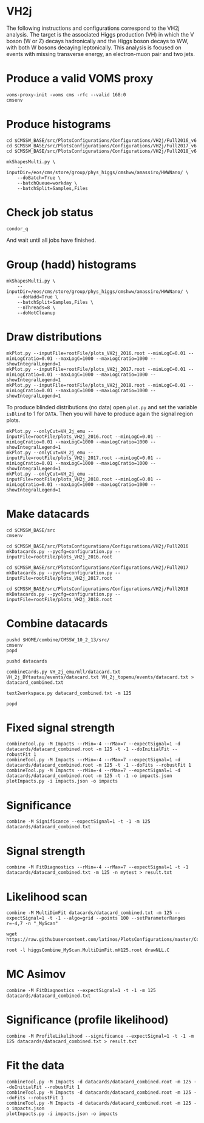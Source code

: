 # VH2j

The following instructions and configurations correspond to the VH2j analysis. The target is the associated Higgs production (VH) in which the V boson (W or Z) decays hadronically and the Higgs boson decays to WW, with both W bosons decaying leptonically. This analysis is focused on events with missing transverse energy, an electron-muon pair and two jets.


# Produce a valid VOMS proxy

    voms-proxy-init -voms cms -rfc --valid 168:0
    cmsenv


# Produce histograms

    cd $CMSSW_BASE/src/PlotsConfigurations/Configurations/VH2j/Full2016_v6
    cd $CMSSW_BASE/src/PlotsConfigurations/Configurations/VH2j/Full2017_v6
    cd $CMSSW_BASE/src/PlotsConfigurations/Configurations/VH2j/Full2018_v6

    mkShapesMulti.py \
        --inputDir=/eos/cms/store/group/phys_higgs/cmshww/amassiro/HWWNano/ \
        --doBatch=True \
        --batchQueue=workday \
        --batchSplit=Samples,Files


# Check job status

    condor_q

And wait until all jobs have finished.


# Group (hadd) histograms

    mkShapesMulti.py \
        --inputDir=/eos/cms/store/group/phys_higgs/cmshww/amassiro/HWWNano/ \
        --doHadd=True \
        --batchSplit=Samples,Files \
        --nThreads=8 \
        --doNotCleanup


# Draw distributions

    mkPlot.py --inputFile=rootFile/plots_VH2j_2016.root --minLogC=0.01 --minLogCratio=0.01 --maxLogC=1000 --maxLogCratio=1000 --showIntegralLegend=1
    mkPlot.py --inputFile=rootFile/plots_VH2j_2017.root --minLogC=0.01 --minLogCratio=0.01 --maxLogC=1000 --maxLogCratio=1000 --showIntegralLegend=1
    mkPlot.py --inputFile=rootFile/plots_VH2j_2018.root --minLogC=0.01 --minLogCratio=0.01 --maxLogC=1000 --maxLogCratio=1000 --showIntegralLegend=1
    
To produce blinded distributions (no data) open `plot.py` and set the variable `isBlind` to 1 for `DATA`. Then you will have to produce again the signal region plots.

    mkPlot.py --onlyCut=VH_2j_emu --inputFile=rootFile/plots_VH2j_2016.root --minLogC=0.01 --minLogCratio=0.01 --maxLogC=1000 --maxLogCratio=1000 --showIntegralLegend=1
    mkPlot.py --onlyCut=VH_2j_emu --inputFile=rootFile/plots_VH2j_2017.root --minLogC=0.01 --minLogCratio=0.01 --maxLogC=1000 --maxLogCratio=1000 --showIntegralLegend=1
    mkPlot.py --onlyCut=VH_2j_emu --inputFile=rootFile/plots_VH2j_2018.root --minLogC=0.01 --minLogCratio=0.01 --maxLogC=1000 --maxLogCratio=1000 --showIntegralLegend=1


# Make datacards

    cd $CMSSW_BASE/src
    cmsenv

    cd $CMSSW_BASE/src/PlotsConfigurations/Configurations/VH2j/Full2016
    mkDatacards.py --pycfg=configuration.py --inputFile=rootFile/plots_VH2j_2016.root

    cd $CMSSW_BASE/src/PlotsConfigurations/Configurations/VH2j/Full2017
    mkDatacards.py --pycfg=configuration.py --inputFile=rootFile/plots_VH2j_2017.root

    cd $CMSSW_BASE/src/PlotsConfigurations/Configurations/VH2j/Full2018
    mkDatacards.py --pycfg=configuration.py --inputFile=rootFile/plots_VH2j_2018.root


# Combine datacards

    pushd $HOME/combine/CMSSW_10_2_13/src/
    cmsenv
    popd

    pushd datacards
    
    combineCards.py VH_2j_emu/mll/datacard.txt VH_2j_DYtautau/events/datacard.txt VH_2j_topemu/events/datacard.txt > datacard_combined.txt
    
    text2workspace.py datacard_combined.txt -m 125

    popd


# Fixed signal strength

    combineTool.py -M Impacts --rMin=-4 --rMax=7 --expectSignal=1 -d datacards/datacard_combined.root -m 125 -t -1 --doInitialFit --robustFit 1
    combineTool.py -M Impacts --rMin=-4 --rMax=7 --expectSignal=1 -d datacards/datacard_combined.root -m 125 -t -1 --doFits --robustFit 1
    combineTool.py -M Impacts --rMin=-4 --rMax=7 --expectSignal=1 -d datacards/datacard_combined.root -m 125 -t -1 -o impacts.json
    plotImpacts.py -i impacts.json -o impacts


# Significance

    combine -M Significance --expectSignal=1 -t -1 -m 125 datacards/datacard_combined.txt


# Signal strength

    combine -M FitDiagnostics --rMin=-4 --rMax=7 --expectSignal=1 -t -1 datacards/datacard_combined.txt -m 125 -n mytest > result.txt


# Likelihood scan

    combine -M MultiDimFit datacards/datacard_combined.txt -m 125 --expectSignal=1 -t -1 --algo=grid --points 100 --setParameterRanges r=-4,7 -n "_MyScan"

    wget https://raw.githubusercontent.com/latinos/PlotsConfigurations/master/Configurations/ggH/scripts/drawNLL.C

    root -l higgsCombine_MyScan.MultiDimFit.mH125.root drawNLL.C


# MC Asimov

    combine -M FitDiagnostics --expectSignal=1 -t -1 -m 125 datacards/datacard_combined.txt


# Significance (profile likelihood)

    combine -M ProfileLikelihood --significance --expectSignal=1 -t -1 -m 125 datacards/datacard_combined.txt > result.txt


# Fit the data

    combineTool.py -M Impacts -d datacards/datacard_combined.root -m 125 --doInitialFit --robustFit 1
    combineTool.py -M Impacts -d datacards/datacard_combined.root -m 125 --doFits --robustFit 1
    combineTool.py -M Impacts -d datacards/datacard_combined.root -m 125 -o impacts.json
    plotImpacts.py -i impacts.json -o impacts

